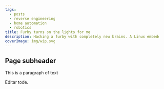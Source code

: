 ```yaml
---
tags:
  - posts
  - reverse engineering
  - home automation
  - robotics
title: Furby turns on the lights for me
description: Hacking a furby with completely new brains. A Linux embedded system with control of the original servos and displays, so that this toy becomes a Voice Assistant.
coverImage: img/wip.svg
---
```


## Page subheader
This is a paragraph of text

Editar tode.